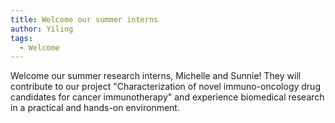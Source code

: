 ```yaml
---
title: Welcome our summer interns
author: Yiling
tags: 
  - Welcome
---
```


Welcome our summer research interns, Michelle and Sunnie! They will contribute to our project "Characterization of novel immuno-oncology drug candidates for cancer immunotherapy" and experience biomedical research in a practical and hands-on environment. 
